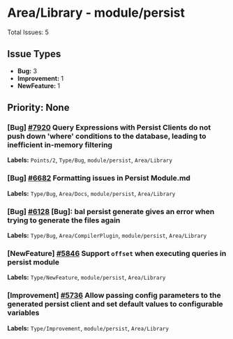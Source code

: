 # Area/Library - module/persist

Total Issues: 5

## Issue Types

- **Bug:** 3
- **Improvement:** 1
- **NewFeature:** 1

## Priority: None

### [Bug] [#7920](https://github.com/ballerina-platform/ballerina-library/issues/7920) Query Expressions with Persist Clients do not push down 'where' conditions to the database, leading to inefficient in-memory filtering
**Labels:** `Points/2`, `Type/Bug`, `module/persist`, `Area/Library`

### [Bug] [#6682](https://github.com/ballerina-platform/ballerina-library/issues/6682) Formatting issues in Persist Module.md
**Labels:** `Type/Bug`, `Area/Docs`, `module/persist`, `Area/Library`

### [Bug] [#6128](https://github.com/ballerina-platform/ballerina-library/issues/6128) [Bug]: bal persist generate gives an error when trying to generate the files again
**Labels:** `Type/Bug`, `Area/CompilerPlugin`, `module/persist`, `Area/Library`

### [NewFeature] [#5846](https://github.com/ballerina-platform/ballerina-library/issues/5846) Support `offset` when executing queries in persist module
**Labels:** `Type/NewFeature`, `module/persist`, `Area/Library`

### [Improvement] [#5736](https://github.com/ballerina-platform/ballerina-library/issues/5736) Allow passing config parameters to the generated persist client and set default values to configurable variables
**Labels:** `Type/Improvement`, `module/persist`, `Area/Library`

